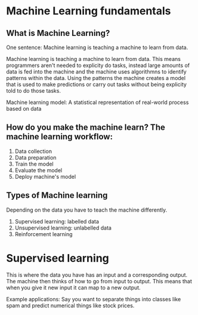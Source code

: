 # Machine Learning fundamentals

## What is Machine Learning?

One sentence: Machine learning is teaching a machine to learn from data.

Machine learning is teaching a machine to learn from data. This means programmers aren't needed to explicity do tasks, instead large amounts of data is fed into the machine and the machine uses algorithmns to identify patterns within the data. Using the patterns the machine creates a model that is used to make predictions or carry out tasks without being explicity told to do those tasks.

Machine learning model: A statistical representation of real-world process based on data

## How do you make the machine learn? The machine learning workflow:
1. Data collection
2. Data preparation
3. Train the model
4. Evaluate the model
5. Deploy machine's model

## Types of Machine learning
Depending on the data you have to teach the machine differently. 
1. Supervised learning: labelled data
2. Unsupervised learning: unlabelled data
3. Reinforcement learning

# Supervised learning
This is where the data you have has an input and a corresponding output. The machine then thinks of how to go from input to output. This means that when you give it new input it can map to a new output.

Example applications: Say you want to separate things into classes like spam and predict numerical things like stock prices.